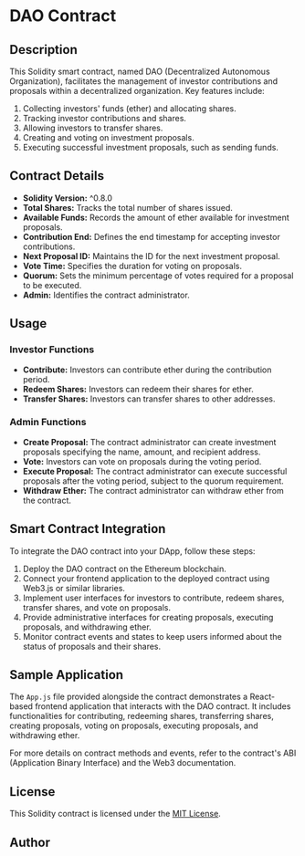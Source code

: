 # DAO Contract

## Description

This Solidity smart contract, named DAO (Decentralized Autonomous Organization), facilitates the management of investor contributions and proposals within a decentralized organization. Key features include:

1. Collecting investors' funds (ether) and allocating shares.
2. Tracking investor contributions and shares.
3. Allowing investors to transfer shares.
4. Creating and voting on investment proposals.
5. Executing successful investment proposals, such as sending funds.

## Contract Details

- **Solidity Version:** ^0.8.0
- **Total Shares:** Tracks the total number of shares issued.
- **Available Funds:** Records the amount of ether available for investment proposals.
- **Contribution End:** Defines the end timestamp for accepting investor contributions.
- **Next Proposal ID:** Maintains the ID for the next investment proposal.
- **Vote Time:** Specifies the duration for voting on proposals.
- **Quorum:** Sets the minimum percentage of votes required for a proposal to be executed.
- **Admin:** Identifies the contract administrator.

## Usage

### Investor Functions

- **Contribute:** Investors can contribute ether during the contribution period.
- **Redeem Shares:** Investors can redeem their shares for ether.
- **Transfer Shares:** Investors can transfer shares to other addresses.

### Admin Functions

- **Create Proposal:** The contract administrator can create investment proposals specifying the name, amount, and recipient address.
- **Vote:** Investors can vote on proposals during the voting period.
- **Execute Proposal:** The contract administrator can execute successful proposals after the voting period, subject to the quorum requirement.
- **Withdraw Ether:** The contract administrator can withdraw ether from the contract.

## Smart Contract Integration

To integrate the DAO contract into your DApp, follow these steps:

1. Deploy the DAO contract on the Ethereum blockchain.
2. Connect your frontend application to the deployed contract using Web3.js or similar libraries.
3. Implement user interfaces for investors to contribute, redeem shares, transfer shares, and vote on proposals.
4. Provide administrative interfaces for creating proposals, executing proposals, and withdrawing ether.
5. Monitor contract events and states to keep users informed about the status of proposals and their shares.

## Sample Application

The `App.js` file provided alongside the contract demonstrates a React-based frontend application that interacts with the DAO contract. It includes functionalities for contributing, redeeming shares, transferring shares, creating proposals, voting on proposals, executing proposals, and withdrawing ether.

For more details on contract methods and events, refer to the contract's ABI (Application Binary Interface) and the Web3 documentation.

## License

This Solidity contract is licensed under the [MIT License](https://opensource.org/licenses/MIT).

## Author
